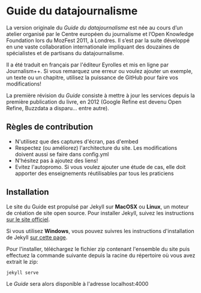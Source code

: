 # Guide du datajournalisme

La version originale du _Guide du datajournalisme_ est née au cours d’un atelier organisé par le Centre européen du journalisme et l’Open Knowledge Foundation lors du MozFest 2011, à Londres. Il s’est par la suite développé en une vaste collaboration internationale impliquant des douzaines de spécialistes et de partisans du datajournalisme.

Il a été traduit en français par l'éditeur Eyrolles et mis en ligne par Journalism++. Si vous remarquez une erreur ou voulez ajouter un exemple, un texte ou un chapitre, utilisez la puissance de GitHub pour faire vos modifications!

La première révision du _Guide_ consiste à mettre à jour les services depuis la première publication du livre, en 2012 (Google Refine est devenu Open Refine, Buzzdata a disparu... entre autre).

## Règles de contribution

* N'utilisez que des captures d'écran, pas d'embed
* Respectez (ou améliorez) l'architecture du site. Les modifications doivent aussi se faire dans config.yml
* N'hésitez pas à ajoutez des liens!
* Evitez l'autopromo. Si vous voulez ajouter une étude de cas, elle doit apporter des enseignements réutilisables par tous les praticiens

## Installation

Le site du Guide est propulsé par Jekyll sur **MacOSX** ou **Linux**, un moteur de création de site open source. Pour installer Jekyll, suivez les instructions [sur le site officiel](http://jekyllrb.com/docs/installation/).

Si vous utilisez **Windows**, vous pouvez suivres les instructions d'installation de Jekyll [sur cette page](http://www.madhur.co.in/blog/2011/09/01/runningjekyllwindows.html).

Pour l'installer, téléchargez le fichier zip contenant l'ensemble du site puis effectuez la commande suivante depuis la racine du répertoire où vous avez extrait le zip:

	jekyll serve

Le _Guide_ sera alors disponible à l'adresse localhost:4000